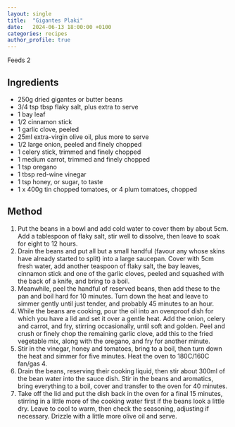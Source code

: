 ```yaml
---
layout: single
title:  "Gigantes Plaki"
date:   2024-06-13 18:00:00 +0100
categories: recipes
author_profile: true
---
```

Feeds 2
## Ingredients
* 250g dried gigantes or butter beans
* 3/4 tsp tbsp flaky salt, plus extra to serve
* 1 bay leaf
* 1/2 cinnamon stick
* 1 garlic clove, peeled
* 25ml extra-virgin olive oil, plus more to serve
* 1/2 large onion, peeled and finely chopped
* 1 celery stick, trimmed and finely chopped
* 1 medium carrot, trimmed and finely chopped
* 1 tsp oregano
* 1 tbsp red-wine vinegar
* 1 tsp honey, or sugar, to taste
* 1 x 400g tin chopped tomatoes, or 4 plum tomatoes, chopped

## Method
1. Put the beans in a bowl and add cold water to cover them by about 5cm. Add a tablespoon of flaky salt, stir well to dissolve, then leave to soak for eight to 12 hours.
2. Drain the beans and put all but a small handful (favour any whose skins have already started to split) into a large saucepan. Cover with 5cm fresh water, add another teaspoon of flaky salt, the bay leaves, cinnamon stick and one of the garlic cloves, peeled and squashed with the back of a knife, and bring to a boil.
3. Meanwhile, peel the handful of reserved beans, then add these to the pan and boil hard for 10 minutes. Turn down the heat and leave to simmer gently until just tender, and probably 45 minutes to an hour.
4. While the beans are cooking, pour the oil into an ovenproof dish for which you have a lid and set it over a gentle heat. Add the onion, celery and carrot, and fry, stirring occasionally, until soft and golden. Peel and crush or finely chop the remaining garlic clove, add this to the fried vegetable mix, along with the oregano, and fry for another minute.
5. Stir in the vinegar, honey and tomatoes, bring to a boil, then turn down the heat and simmer for five minutes. Heat the oven to 180C/160C fan/gas 4.
6. Drain the beans, reserving their cooking liquid, then stir about 300ml of the bean water into the sauce dish. Stir in the beans and aromatics, bring everything to a boil, cover and transfer to the oven for 40 minutes.
7. Take off the lid and put the dish back in the oven for a final 15 minutes, stirring in a little more of the cooking water first if the beans look a little dry. Leave to cool to warm, then check the seasoning, adjusting if necessary. Drizzle with a little more olive oil and serve.